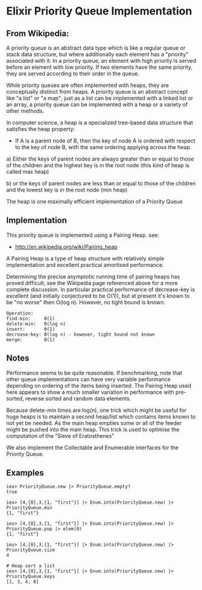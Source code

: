 Elixir Priority Queue Implementation
===================

## From Wikipedia:

A priority queue is an abstract data type which is like
a regular queue or stack data structure, but where additionally each
element has a "priority" associated with it. In a priority queue, an
element with high priority is served before an element with low
priority. If two elements have the same priority, they are served
according to their order in the queue.

While priority queues are often implemented with heaps, they are
conceptually distinct from heaps. A priority queue is an abstract
concept like "a list" or "a map"; just as a list can be implemented with
a linked list or an array, a priority queue can be implemented with a
heap or a variety of other methods.

In computer science, a heap is a specialized tree-based data structure
that satisfies the heap property:

*  If A is a parent node of B, then the key of node A is ordered with
respect to the key of node B, with the same ordering applying
across the heap.

a) Either the keys of parent nodes are always greater than or equal to
those of the children and the highest key is in the root node (this
kind of heap is called max heap)

b) or the keys of parent nodes are less than or equal to those of the
children and the lowest key is in the root node (min heap)

The heap is one maximally efficient implementation of a Priority Queue


## Implementation

This priority queue is implemented using a Pairing Heap.
see:
* http://en.wikipedia.org/wiki/Pairing_heap

A Pairing Heap is a type of heap structure with relatively simple implementation and
excellent practical amortised performance.

Determining the precise asymptotic running time of pairing heaps has proved difficult,
see the Wikipedia page referenced above for a more complete discussion.
In particular practical performance of decrease-key is excellent (and initially
conjectured to be O(1)), but at present it's known to be "no worse" then O(log n).
However, no tight bound is known.

    Operation:
    find-min:     Θ(1)
    delete-min:   Θ(log n)
    insert:       Θ(1)
    decrease-key: Θ(log n) - however, tight bound not known
    merge:        Θ(1)

## Notes

Performance seems to be quite reasonable. If benchmarking, note that other queue implementations can have very variable performance depending on ordering of the items being inserted. The Pairing Heap used here appears to show a much smaller variation in performance with pre-sorted, reverse sorted and random data elements.

Because delete-min times are log(n), one trick which might be useful for huge heaps is to maintain a second heap/list which contains items known to not yet be needed. As the main heap empties some or all of the feeder might be pushed into the main heap. This trick is used to optimise the computation of the "Sieve of Eratosthenes"

We also implement the Collectable and Enumerable interfaces for the Priority Queue.


## Examples

    iex> PriorityQueue.new |> PriorityQueue.empty?
    true

    iex> [4,{8},3,{1, "first"}] |> Enum.into(PriorityQueue.new) |> PriorityQueue.min
    {1, "first"}

    iex> [4,{8},3,{1, "first"}] |> Enum.into(PriorityQueue.new) |> PriorityQueue.pop |> elem(0)
    {1, "first"}

    iex> [4,{8},3,{1, "first"}] |> Enum.into(PriorityQueue.new) |> PriorityQueue.size
    4

    # Heap sort a list
    iex> [4,{8},3,{1, "first"}] |> Enum.into(PriorityQueue.new) |> PriorityQueue.keys
    [1, 3, 4, 8]